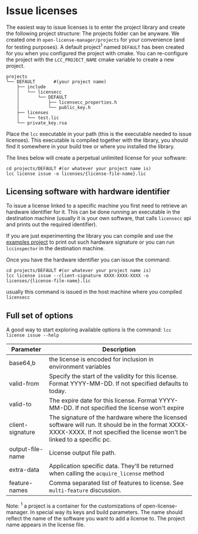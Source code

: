 # Issue licenses

The easiest way to issue licenses is to enter the project library and create the following project structure:
The projects folder can be anyware. We created one in `open-license-manager/projects` for your convenience (and for testing purposes). A default project<sup>1</sup> named `DEFAULT` has been created for you when you configured the project with cmake.
You can re-configure the project with the `LCC_PROJECT_NAME` cmake variable to create a new project.
 
```
projects
└── DEFAULT       #(your project name)
    ├── include
    │   └── licensecc
    │       └── DEFAULT
    │           ├── licensecc_properties.h
    │           └── public_key.h
    ├── licenses
    │   └── test.lic
    └── private_key.rsa
```

Place the `lcc` executable in your path (this is the executable needed to issue licenses). This executable is compiled
together with the library, you should find it somewhere in your build tree or where you installed the library.

The lines below will create a perpetual unlimited license for your software:

```
cd projects/DEFAULT #(or whatever your project name is) 
lcc license issue -o licenses/{license-file-name}.lic
```

## Licensing software with hardware identifier

To issue a license linked to a specific machine you first need to retrieve an hardware identifier for it.
This can be done running an executable in the destination machine (usually it is your own software, 
that calls `licensecc` api and prints out the required identifier).

If you are just experimenting the library you can compile and use the [examples project]() to print out such hardware signature or
you can run `lccinspector` in the destination machine.

Once you have the hardware identifier you can issue the command:

```
cd projects/DEFAULT #(or whatever your project name is) 
lcc license issue --client-signature XXXX-XXXX-XXXX -o licenses/{license-file-name}.lic
```
usually this command is issued in the host machine where you compiled `licensecc`

## Full set of options
A good way to start exploring available options is the command: `lcc license issue --help`

| Parameter        | Description                                                                                  |
|------------------|----------------------------------------------------------------------------------------------|
|base64,b          | the license is encoded for inclusion in environment variables                                |
|valid-from        | Specify the start of the validity for this license. Format YYYY-MM-DD. If not specified defaults to today. |
|valid-to          | The expire date for this license. Format YYYY-MM-DD. If not specified the license won't expire |
|client-signature  | The signature of the hardware where the licensed software will run. It should be in the format XXXX-XXXX-XXXX. If not specified the license won't be linked to a specific pc. |
|output-file-name  | License output file path.                                                                    |
|extra-data        | Application specific data. They'll be returned when calling the `acquire_license` method   |
|feature-names     | Comma separated list of features to license. See `multi-feature` discussion.               |

Note:
<sup>1</sup> a project is a container for the customizations of open-license-manager. In special way its keys and build parameters. The name should reflect the name of the software you want to add a license to. The project name appears in the license file.